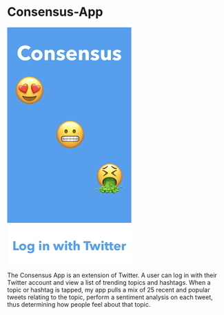 # Consensus-App

![alt text](https://github.com/drkuster/Consensus-App/blob/master/Consensus_Screenshots/IMG_3771.PNG?raw=true)

The Consensus App is an extension of Twitter. A user can log in with their Twitter account and view a list of trending topics and hashtags. When a topic or hashtag is tapped, my app pulls a mix of 25 recent and popular tweets relating to the topic, perform a sentiment analysis on each tweet, thus determining how people feel about that topic.


